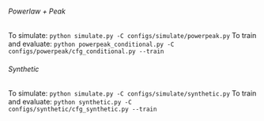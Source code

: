 ###### Powerlaw + Peak
To simulate:
`python simulate.py -C configs/simulate/powerpeak.py`
To train and evaluate:
`python powerpeak_conditional.py -C configs/powerpeak/cfg_conditional.py --train`

###### Synthetic
To simulate:
`python simulate.py -C configs/simulate/synthetic.py`
To train and evaluate:
`python synthetic.py -C  configs/synthetic/cfg_synthetic.py --train`


